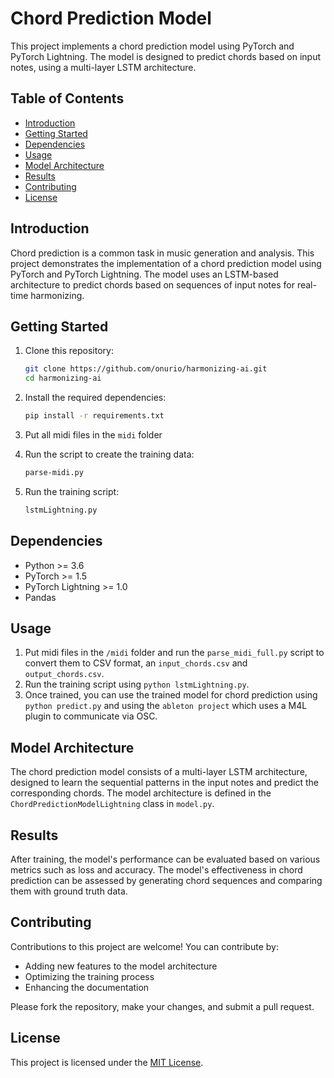 # Chord Prediction Model

This project implements a chord prediction model using PyTorch and PyTorch Lightning. The model is designed to predict chords based on input notes, using a multi-layer LSTM architecture.

## Table of Contents

- [Introduction](#introduction)
- [Getting Started](#getting-started)
- [Dependencies](#dependencies)
- [Usage](#usage)
- [Model Architecture](#model-architecture)
- [Results](#results)
- [Contributing](#contributing)
- [License](#license)

## Introduction

Chord prediction is a common task in music generation and analysis. This project demonstrates the implementation of a chord prediction model using PyTorch and PyTorch Lightning. The model uses an LSTM-based architecture to predict chords based on sequences of input notes for real-time harmonizing.

## Getting Started

1. Clone this repository:

   ```bash
   git clone https://github.com/onurio/harmonizing-ai.git
   cd harmonizing-ai
   ```

2. Install the required dependencies:

   ```bash
   pip install -r requirements.txt
   ```

3. Put all midi files in the `midi` folder

5. Run the script to create the training data:

   ```bash
   parse-midi.py
   ```

5. Run the training script:

   ```bash
   lstmLightning.py
   ```

## Dependencies

- Python >= 3.6
- PyTorch >= 1.5
- PyTorch Lightning >= 1.0
- Pandas

## Usage

1. Put midi files in the `/midi` folder and run the `parse_midi_full.py` script to convert them to CSV format, an `input_chords.csv` and `output_chords.csv`.
2. Run the training script using `python lstmLightning.py`.
3. Once trained, you can use the trained model for chord prediction using `python predict.py` and using the `ableton project` which uses a M4L plugin to communicate via OSC.

## Model Architecture

The chord prediction model consists of a multi-layer LSTM architecture, designed to learn the sequential patterns in the input notes and predict the corresponding chords. The model architecture is defined in the `ChordPredictionModelLightning` class in `model.py`.

## Results

After training, the model's performance can be evaluated based on various metrics such as loss and accuracy. The model's effectiveness in chord prediction can be assessed by generating chord sequences and comparing them with ground truth data.

## Contributing

Contributions to this project are welcome! You can contribute by:

- Adding new features to the model architecture
- Optimizing the training process
- Enhancing the documentation

Please fork the repository, make your changes, and submit a pull request.

## License

This project is licensed under the [MIT License](LICENSE).
